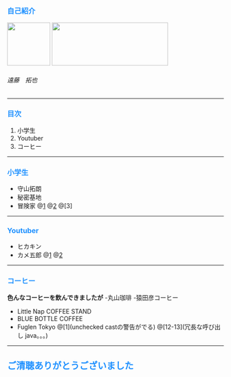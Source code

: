 
### <font color="DodgerBlue">自己紹介</font>

<img src=https://bytebucket.org/u_nation/p-reifiedtypeparameters/raw/27a6cef94a3115c7c5065807152196e8562da489/assets/twitter_icon.jpg width=100px height=100px>
<img src=https://bytebucket.org/u_nation/p-reifiedtypeparameters/raw/85b924af1ffe227dff7df8949ffa1a2f49acb45d/assets/logomark.png width=270px height=100px>

###### 遠藤　拓也

---

### <font color="DodgerBlue">目次</font>

1. 小学生
2. Youtuber
3. コーヒー

---

### <font color="DodgerBlue">小学生</font>
- 守山拓朗
- 秘密基地
- 冒険家
@[1](仲良し)
@[2](ツリーハウスのような高クオリティ)
@[3]

---

### <font color="DodgerBlue">Youtuber</font>

- ヒカキン
- カメ五郎
@[1](<img src=https://bytebucket.org/u_nation/p-reifiedtypeparameters/raw/27a6cef94a3115c7c5065807152196e8562da489/assets/twitter_icon.jpg width=100px height=100px>)
@[2](https://youtu.be/u6SRxUfYahQ)


---

### <font color="DodgerBlue">コーヒー</font>
**色んなコーヒーを飲んできましたが**
-丸山珈琲
-猿田彦コーヒー
- Little Nap COFFEE STAND
- BLUE BOTTLE COFFEE
- Fuglen Tokyo
@[1](unchecked castの警告がでる)
@[12-13](冗長な呼び出し java。。。)

---

## <font color="DodgerBlue">ご清聴ありがとうございました</font>
